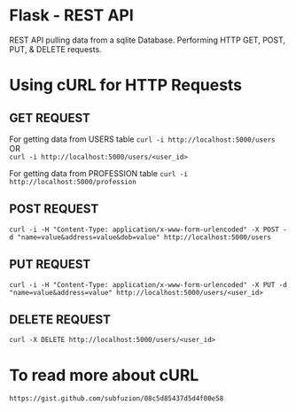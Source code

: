 # Flask - REST API 

REST API pulling data from a sqlite Database. Performing HTTP GET, POST, PUT, & DELETE requests.


# Using cURL for HTTP Requests

## GET REQUEST
For getting data from USERS table
`curl -i http://localhost:5000/users`  
OR  
`curl -i http://localhost:5000/users/<user_id>`

For getting data from PROFESSION table
`curl -i http://localhost:5000/profession`

## POST REQUEST
`curl -i -H "Content-Type: application/x-www-form-urlencoded" -X POST -d "name=value&address=value&dob=value" http://localhost:5000/users`

## PUT REQUEST
`curl -i -H "Content-Type: application/x-www-form-urlencoded" -X PUT -d "name=value&address=value" http://localhost:5000/users/<user_id>`

## DELETE REQUEST
`curl -X DELETE http://localhost:5000/users/<user_id>`


# To read more about cURL
`https://gist.github.com/subfuzion/08c5d85437d5d4f00e58`